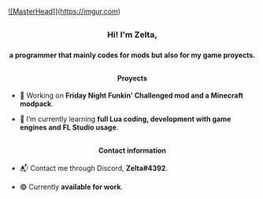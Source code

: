 [![MasterHead]](https://imgur.com/a/Sy8FQRu)](https://imgur.com)
<h2> </h2>

<h3 align = "center">Hi! I'm Zelta,<h3>
<h4 align = "center">a programmer that mainly codes for mods but also for my game proyects.
<p> </h4>
  <h2> </h2>

<h4 align = "center">Proyects
<p> </h4>

-  🔧 Working on **Friday Night Funkin' Challenged mod and a Minecraft modpack**.

-  📖 I’m currently learning **full Lua coding, development with game engines and FL Studio usage**.
  
<h2> </h2>

<h4 align = "center">Contact information
<p> </h4>

-  📬 Contact me through Discord, **Zelta#4392**.

-  🟢 Currently **available for work**.